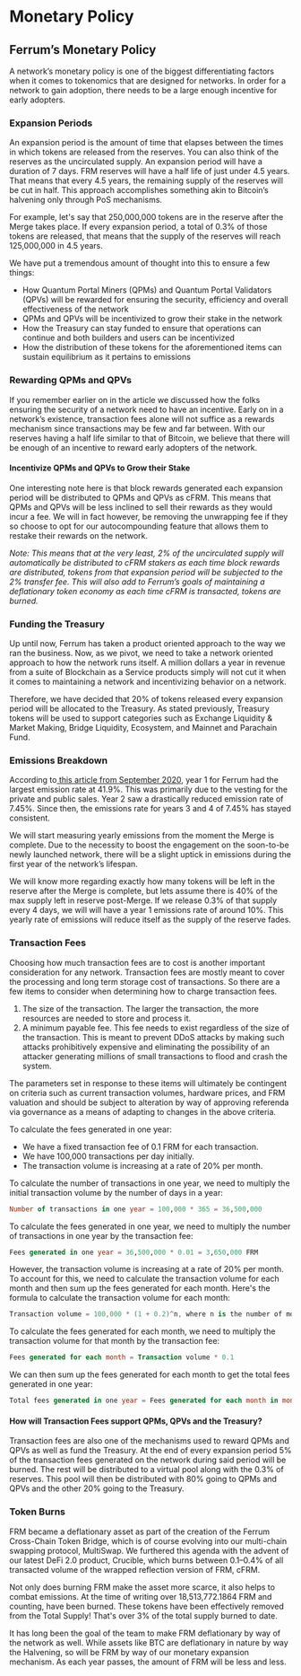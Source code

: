 # Monetary Policy

## Ferrum’s Monetary Policy

A network’s monetary policy is one of the biggest differentiating factors when it comes to tokenomics that are designed for networks. In order for a network to gain adoption, there needs to be a large enough incentive for early adopters.&#x20;

### **Expansion Periods**

An expansion period is the amount of time that elapses between the times in which tokens are released from the reserves. You can also think of the reserves as the uncirculated supply. An expansion period will have a duration of 7 days. FRM reserves will have a half life of just under 4.5 years. That means that every 4.5 years, the remaining supply of the reserves will be cut in half. This approach accomplishes something akin to Bitcoin’s halvening only through PoS mechanisms.

For example, let's say that 250,000,000 tokens are in the reserve after the Merge takes place. If every expansion period, a total of 0.3% of those tokens are released, that means that the supply of the reserves will reach 125,000,000 in 4.5 years.

We have put a tremendous amount of thought into this to ensure a few things:

* How Quantum Portal Miners (QPMs) and Quantum Portal Validators (QPVs) will be rewarded for ensuring the security, efficiency and overall effectiveness of the network
* QPMs and QPVs will be incentivized to grow their stake in the network
* How the Treasury can stay funded to ensure that operations can continue and both builders and users can be incentivized
* How the distribution of these tokens for the aforementioned items can sustain equilibrium as it pertains to emissions

### Rewarding QPMs and QPVs

If you remember earlier on in the article we discussed how the folks ensuring the security of a network need to have an incentive. Early on in a network’s existence, transaction fees alone will not suffice as a rewards mechanism since transactions may be few and far between. With our reserves having a half life similar to that of Bitcoin, we believe that there will be enough of an incentive to reward early adopters of the network.

#### **Incentivize QPMs and QPVs to Grow their Stake**

One interesting note here is that block rewards generated each expansion period will be distributed to QPMs and QPVs as cFRM. This means that QPMs and QPVs will be less inclined to sell their rewards as they would incur a fee. We will in fact however, be removing the unwrapping fee if they so choose to opt for our autocompounding feature that allows them to restake their rewards on the network.&#x20;

_Note: This means that at the very least, 2% of the uncirculated supply will automatically be distributed to cFRM stakers as each time block rewards are distributed, tokens from that expansion period will be subjected to the 2% transfer fee. This will also add to Ferrum’s goals of maintaining a deflationary token economy as each time cFRM is transacted, tokens are burned._

### Funding the Treasury

Up until now, Ferrum has taken a product oriented approach to the way we ran the business. Now, as we pivot, we need to take a network oriented approach to how the network runs itself. A million dollars a year in revenue from a suite of Blockchain as a Service products simply will not cut it when it comes to maintaining a network and incentivizing behavior on a network.

Therefore, we have decided that 20% of tokens released every expansion period will be allocated to the Treasury. As stated previously, Treasury tokens will be used to support categories such as Exchange Liquidity & Market Making, Bridge Liquidity, Ecosystem, and Mainnet and Parachain Fund.

### Emissions Breakdown

According to[ this article from September 2020](https://medium.com/ferrumnetwork/year-two-token-emission-schedule-5b961d89f0bb), year 1 for Ferrum had the largest emission rate at 41.9%. This was primarily due to the vesting for the private and public sales. Year 2 saw a drastically reduced emission rate of 7.45%. Since then, the emissions rate for years 3 and 4 of 7.45% has stayed consistent.

We will start measuring yearly emissions from the moment the Merge is complete. Due to the necessity to boost the engagement on the soon-to-be newly launched network, there will be a slight uptick in emissions during the first year of the network’s lifespan.&#x20;

We will know more regarding exactly how many tokens will be left in the reserve after the Merge is complete, but lets assume there is 40% of the max supply left in reserve post-Merge. If we release 0.3% of that supply every 4 days, we will will have a year 1 emissions rate of around 10%. This yearly rate of emissions will reduce itself as the supply of the reserve fades.&#x20;

### Transaction Fees

Choosing how much transaction fees are to cost is another important consideration for any network. Transaction fees are mostly meant to cover the processing and long term storage cost of transactions. So there are a few items to consider when determining how to charge transaction fees.

1. The size of the transaction. The larger the transaction, the more resources are needed to store and process it.
2. A minimum payable fee. This fee needs to exist regardless of the size of the transaction. This is meant to prevent DDoS attacks by making such attacks prohibitively expensive and eliminating the possibility of an attacker generating millions of small transactions to flood and crash the system.

The parameters set in response to these items will ultimately be contingent on criteria such as current transaction volumes, hardware prices, and FRM valuation and should be subject to alteration by way of approving referenda via governance as a means of adapting to changes in the above criteria.

To calculate the fees generated in one year:

* We have a fixed transaction fee of 0.1 FRM for each transaction.
* We have 100,000 transactions per day initially.
* The transaction volume is increasing at a rate of 20% per month.

To calculate the number of transactions in one year, we need to multiply the initial transaction volume by the number of days in a year:

```sql
Number of transactions in one year = 100,000 * 365 = 36,500,000
```

To calculate the fees generated in one year, we need to multiply the number of transactions in one year by the transaction fee:

```sql
Fees generated in one year = 36,500,000 * 0.01 = 3,650,000 FRM
```

However, the transaction volume is increasing at a rate of 20% per month. To account for this, we need to calculate the transaction volume for each month and then sum up the fees generated for each month. Here's the formula to calculate the transaction volume for each month:

```csharp
Transaction volume = 100,000 * (1 + 0.2)^n, where n is the number of months
```

To calculate the fees generated for each month, we need to multiply the transaction volume for that month by the transaction fee:

```sql
Fees generated for each month = Transaction volume * 0.1
```

We can then sum up the fees generated for each month to get the total fees generated in one year:

```sql
Total fees generated in one year = Fees generated for each month in month 1 + Fees generated for each month in month 2 + ... + Fees generated for each month in month 12
```

#### **How will Transaction Fees support QPMs, QPVs and the Treasury?**

Transaction fees are also one of the mechanisms used to reward QPMs and QPVs as well as fund the Treasury. At the end of every expansion period 5% of the transaction fees generated on the network during said period will be burned. The rest will be distributed to a virtual pool along with the 0.3% of reserves. This pool will then be distributed with 80% going to QPMs and QPVs and the other 20% going to the Treasury.

### Token Burns

FRM became a deflationary asset as part of the creation of the Ferrum Cross-Chain Token Bridge, which is of course evolving into our multi-chain swapping protocol, MultiSwap. We furthered this agenda with the advent of our latest DeFi 2.0 product, Crucible, which burns between 0.1–0.4% of all transacted volume of the wrapped reflection version of FRM, cFRM.

Not only does burning FRM make the asset more scarce, it also helps to combat emissions. At the time of writing over 18,513,772.1864 FRM and counting, have been burned. These tokens have been effectively removed from the Total Supply!  That's over 3% of the total supply burned to date.

It has long been the goal of the team to make FRM deflationary by way of the network as well. While assets like BTC are deflationary in nature by way the Halvening, so will be FRM by way of our monetary expansion mechanism. As each year passes, the amount of FRM will be less and less.&#x20;
